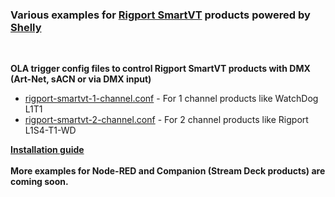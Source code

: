 ### Various examples for [Rigport SmartVT](https://rigport.com/) products powered by [Shelly](https://shelly.com/)  
<br>
  
**OLA trigger config files to control Rigport SmartVT products with DMX (Art-Net, sACN or via DMX input)**  
  
- [rigport-smartvt-1-channel.conf](ola-trigger/rigport-smartvt-1-channel.conf) - For 1 channel products like WatchDog L1T1  
- [rigport-smartvt-2-channel.conf](ola-trigger/rigport-smartvt-2-channel.conf) - For 2 channel products like Rigport L1S4-T1-WD  
  
**[Installation guide](https://github.com/gobo-ws/rigport-smartvt/wiki)**
<br><br> 
**More examples for Node-RED and Companion (Stream Deck products) are coming soon.**
